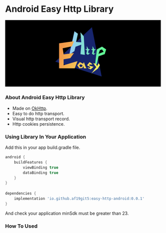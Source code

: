 # Android Easy Http Library
<img src="images/banner.png" />

### About Android Easy Http Library

* Made on [OkHttp](http://square.github.io/okhttp/).
* Easy to do http transport.
* Visual http transport record.
* Http cookies persistence.

### Using Library In Your Application

Add this in your app build.gradle file.

```groovy
android {
    buildFeatures {
        viewBinding true
        dataBinding true
    }
}

dependencies {
    implementation 'io.github.af19git5:easy-http-android:0.0.1'
}
```

And check your application minSdk must be greater than 23.

### How To Used
